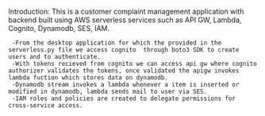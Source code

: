 Introduction:
This is a customer complaint management application with backend built using AWS serverless services such as API GW, Lambda, Cognito, Dynamodb, SES, IAM.

     -From the desktop application for which the provided in the serverless.py file we access cognito  through boto3 SDK to create users and to authenticate.
     -With tokens recieved from cognito we can access api gw where cognito authorizer validates the tokens, once validated the apigw invokes lambda fuction which stores data on dynamodb.
     -Dynamodb stream invokes a lambda whenever a item is inserted or modified in dynamodb, lambda sends mail to user via SES.
     -IAM roles and policies are created to delegate permissions for cross-service access.

